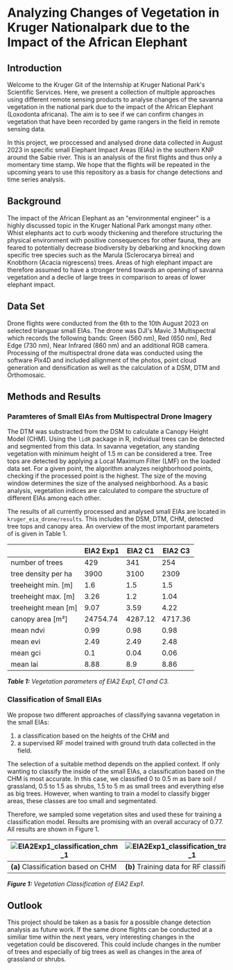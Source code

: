 # Analyzing Changes of Vegetation in Kruger Nationalpark due to the Impact of the African Elephant

## Introduction
Welcome to the Kruger Git of the Internship at Kruger National Park's Scientific Services. Here, we present a collection of multiple approaches 
using different remote sensing products to analyse changes of the savanna vegetation in the national park due to the impact of the African Elephant (Loxodonta africana). The aim is to see if we can confirm changes in vegetation that have been recorded by game rangers in the field in remote sensing data.

In this project, we proccessed and analysed drone data collected in August 2023 in specific small Elephant Impact Areas (EIAs) in the southern KNP around the Sabie river. This is an analysis of the first flights and thus only a momentary time stamp. We hope that the flights will be repeated in the upcoming years to use this repository as a basis for change detections and time series analysis.

## Background
The impact of the African Elephant as an "environmental engineer" is a highly discussed topic in the Kruger National Park amongst many other. Whist elephants act to 
curb woody thickening and therefore structuring the physical environment with positive consequences for other fauna, they are feared to potentially decrease biodiversity
by debarking and knocking down specific tree species such as the Marula (Sclerocarya birrea) and Knobthorn (Acacia nigrescens) trees. Areas of high elephant impact are therefore assumed to have a stronger trend towards an opening of savanna vegetation and a declie of large trees in comparison to areas of lower elephant impact.

## Data Set
Drone flights were conducted from the 6th to the 10th August 2023 on selected trianguar small EIAs. The drone was DJI's Mavic 3 Multispectral which records the following bands: Green (560 nm), Red (650 nm), Red Edge (730 nm), Near Infrared (860 nm) and an additional RGB camera. Processing of the multispectral drone data was conducted using the software Pix4D and included allignment of the photos, point cloud generation and densification as well as the calculation of a DSM, DTM and Orthomosaic.

## Methods and Results
### Paramteres of Small EIAs from Multispectral Drone Imagery
The DTM was substracted from the DSM to calculate a Canopy Height Model (CHM). Using the `lidR` package in R, individual trees can be detected and segmented from this data. In savanna vegetation, any standing vegetation with minimum height of 1.5 m can be considered a tree. Tree tops are detected by applying a Local Maximum Filter (LMF) on the loaded data set. For a given point, the algorithm analyzes neighborhood points, checking if the processed point is the highest. The size of the moving window determines the size of the analysed neighborhood. As a basic analysis, vegetation indices are calculated to compare the structure of different EIAs among each other. 

The results of all currently processed and analysed small EIAs are located in `kruger_eia_drone/results`. This includes the DSM, DTM, CHM, detected tree tops and canopy area. An overview of the most important parameters of is given in Table 1.

|     | EIA2 Exp1 | EIA2 C1 | EIA2 C3 |
| -------- | ------- |------- |------- |
| number of trees  | 429 | 341 | 254 |
| tree density per ha | 3900 | 3100 | 2309 |
| treeheight min. [m]    | 1.6 | 1.5 | 1.5 |
| treeheight max. [m]    | 3.26 | 1.2 | 1.04 |
| treeheight mean [m]    | 9.07 | 3.59 | 4.22 |
| canopy area [m²]    | 24754.74 | 4287.12 | 4717.36 |
| mean ndvi   | 0.99 |  0.98 | 0.98 |
| mean evi   | 2.49 | 2.49 | 2.48 |
| mean gci   | 0.1 | 0.04 | 0.06 |
| mean lai   | 8.88 | 8.9 | 8.86 |

***Table 1:** Vegetation parameters of EIA2 Exp1, C1 and C3.* 

### Classification of Small EIAs
We propose two different approaches of classifying savanna vegetation in the small EIAs:

  1. a classification based on the heights of the CHM and
  2. a supervised RF model trained with ground truth data collected in the field.

The selection of a suitable method depends on the applied context. If only wanting to classify the inside of the small EIAs, a classification based on the CHM is most accurate. In this case, we classified 0 to 0.5 m as bare soil / grassland, 0.5 to 1.5 as shrubs, 1.5 to 5 m as small trees and everything else as big trees. However, when wanting to train a model to classify bigger areas, these classes are too small and segmentated.

Therefore, we sampled some vegetation sites and used these for training a classification model. Results are promising with an overall accuracy of 0.77. All results are shown in Figure 1.

| ![EIA2Exp1_classification_chm_1](https://github.com/sunmck/kruger_eia/assets/116874799/3179b357-646c-448c-8a92-2427fa8e46b2) | ![EIA2Exp1_classification_trainingdata_1](https://github.com/sunmck/kruger_eia/assets/116874799/9abc0103-5e63-4a96-8fe3-9077b164ddd0) | ![EIA2Exp1_classification_rf_1](https://github.com/sunmck/kruger_eia/assets/116874799/b4c8b4f9-660b-468c-8b96-aaf0eb43f12f) |
| -- | -- | -- |
| **(a)** Classification based on CHM | **(b)** Training data for RF classification | **(c)** Classifcation of RF model |

***Figure 1:** Vegetation Classification of EIA2 Exp1.* 

## Outlook
This project should be taken as a basis for a possible change detection analysis as future work. If the same drone flights can be conducted at a similiar time within the next years, very interesting changes in the vegetation could be discovered. This could include changes in the number of trees and especially of big trees as well as changes in the area of grassland or shrubs.


